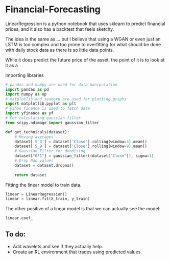 # Financial-Forecasting

LinearRegression is a python notebook that uses sklearn to predict financial prices, and it also has a backtest that feels sketchy.

The idea is the same as ... but I believe that using a WGAN or even just an LSTM is too complex and too prone to overfitting for what should be done with daily stock data as there is so little data points.

While it does predict the future price of the asset, the point of it is to look at it as a 

Importing libraries
```python
# pandas and numpy are used for data manipulation
import pandas as pd
import numpy as np
# matplotlib and seaborn are used for plotting graphs
import matplotlib.pyplot as plt
# yahoo finance is used to fetch data
import yfinance as yf
# For calculating gaussian filter
from scipy.ndimage import gaussian_filter
```

```python
def get_technicals(dataset):
    # Moving averages
    dataset['S_3'] = dataset['Close'].rolling(window=3).mean()
    dataset['S_9'] = dataset['Close'].rolling(window=9).mean()
    # Gaussian Filter for denoising
    dataset["GF1"] = gaussian_filter((dataset["Close"]), sigma=1)
    # Drop Nan values
    dataset = dataset.dropna()
    
    return dataset
```

Fitting the linear model to train data.
```python
linear = LinearRegression()
linear = linear.fit(X_train, y_train)
```

The other positive of a linear model is that we can actually see the model:
```python
linear.coef_
```

## To do:
- Add wavelets and see if they actually help.
- Create an RL environment that trades using predicted values.